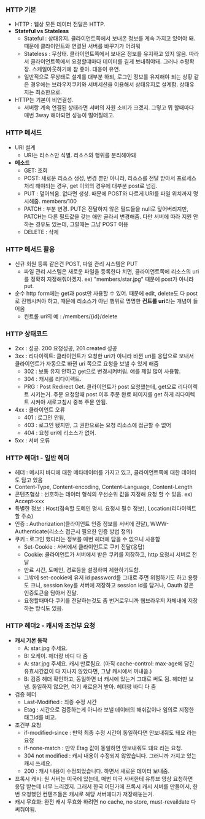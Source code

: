 ### HTTP 기본
- HTTP : 웹상 모든 데이터 전달은 HTTP.
- **Stateful vs Stateless**
  - Stateful : 상태유지. 클라이언트쪽에서 보내온 정보를 계속 가지고 있어야 돼. 때문에 클라이언트와 연결된 서버를 바꾸기가 어려워
  - Stateless : 무상태. 클라이언트쪽에서 보내온 정보를 유지하고 있지 않음. 따라서 클라이언트쪽에서 요청할떄마다 데이터를 길게 보내줘야돼. 그러나 수평확장. 스케일아웃하기에 참 좋아. 대응이 유연.
  - 일반적으로 무상태로 설계를 대부분 하되, 로그인 정보를 유지해야 되는 상황 같은 경우에는 브라우저쿠키와 서버세션을 이용해서 상태유지로 설계함. 상태유지는 최소한으로.
- HTTP는 기본이 비연결성. 
  - 서버랑 계속 연결된 상태라면 서버의 자원 소비가 크겠지. 그렇고 뭐 할때마다 매번 3way 해야되면 성능이 떨어질테고. 

### HTTP 메서드
- URI 설계
  - URI는 리소스만 식별. 리소스와 행위를 분리해야돼
- **메소드**
  - GET: 조회
  - POST: 새로운 리소스 생성, 변경 뿐만 아니라, 리소스를 전달 받아서 프로세스 처리 해야되는 경우, get 이외의 경우에 대부분 post로 넘김.
  - PUT : 덮어씌움. 없다면 생성. 때문에 POST와 다르게 URI를 파일 위치까지 명시해줌. members/100
  - PATCH : 부분 변경. PUT은 전달하지 않은 필드들을 null로 덮어버리지만, PATCH는 다른 필드값을 갖는 애만 골라서 변경해줌. 다만 서버에 따라 지원 안하는 경우도 있는데, 그럴때는 그냥 POST 이용
  - DELETE : 삭제

### HTTP 메서드 활용
- 신규 회원 등록 같은건 POST, 파일 관리 시스템은 PUT
  - 파일 관리 시스템은 새로운 파일을 등록한다 치면, 클라이언트쪽에 리소스의 uri를 정확히 지정해줘야겠지. ex) "members/star.jpg" 때문에 post가 아니라 put.
- 순수 http form에는 get과 post만 사용할 수 있어. 때문에 edit, delete도 다 post로 진행시켜야 하고, 때문에 리소스가 아닌 행위로 명명한 **컨트롤 uri**라는 개념이 들어옴
  - 컨트롤 uri의 예 : /members/{id}/delete

### HTTP 상태코드
- 2xx : 성공. 200 요청성공, 201 created 성공
- 3xx : 리다이렉트: 클라이언트가 요청한 uri가 아니라 바뀐 uri를 응답으로 보내서 클라이언트가 자동으로 바뀐 uri 쪽으로 요청을 보낼 수 있게 해줌
  - 302 : 보통 유지 안하고 get으로 변경시켜버림. 얘를 제일 많이 사용함.
  - 304 : 캐시를 리다이렉트.
  - PRG : Post Redirect Get. 클라이언트가 post 요청했는데, get으로 리다이렉트 시키는거. 주문 요청할때 post 이후 주문 완료 페이지를 get 하게 리다이렉트 시켜야 새로고침시 중복 주문 안됨.
- 4xx : 클라이언트 오류
  - 401 : 로그인 안됨,
  - 403 : 로그인 됐지만, 그 권한으로는 요청 리소스에 접근할 수 없어
  - 404 : 요청 uri에 리소스가 없어.
- 5xx : 서버 오류

### HTTP 헤더1 - 일반 헤더
- 헤더 : 메시지 바디에 대한 메타데이터를 가지고 있고, 클라이언트쪽에 대한 데이터도 담고 있음
- Content-Type, Content-encoding, Content-Language, Content-Length
- 콘텐츠협상 : 선호하는 데이터 형식의 우선순위 값을 지정해 요청 할 수 있음. ex) Accept-xxx
- 특별한 정보 : Host(접속할 도메인 명시. 요청시 필수 정보), Location(리다이렉트할 주소)
- 인증 : Authorization(클라이언트 인증 정보를 서버에 전달), WWW-Authenticate(리소스 접근시 필요한 인증 방법 정의)
- 쿠키 : 로그인 했다라는 정보를 매번 헤더에 담을 수 없으니 사용함
  - Set-Cookie : 서버에서 클라이언트로 쿠키 전달(응답)
  - Cookie: 클라이언트가 서버에서 받은 쿠키를 저장하고, http 요청시 서버로 전달
  - 만료 시간, 도메인, 경로등을 설정하여 제한하기도함.
  - 그밖에 set-cookie에 유저 id password를 그대로 주면 위험하기도 하고 용량도 크니, session key를 서버에 저장하고 session id를 담거나, Oauth 같은 인증토큰을 담아서 전달. 
  - 요청할때마다 쿠키를 전달하는것도 좀 번거로우니까 웹브라우저 자체내에 저장하는 방식도 있음.

### HTTP 헤더2 - 캐시와 조건부 요청
- **캐시 기본 동작**
  - A: star.jpg 주세요. 
  - B: 오케이. 헤더랑 바디 다 줌
  - A: star.jpg 주세요. 캐시 만료됨요. (아직 cache-control: max-age에 담긴 유효시간값이 다 지나지 않았다면, 그냥 캐시에서 꺼내씀.)
  - B: 검증 헤더 확인하고, 동일하면 너 캐시에 있는거 그대로 써도 됨. 헤더만 보냄. 동일하지 않으면, 여기 새로운거 받아. 헤더랑 바디 다 줌
- 검증 헤더
  - Last-Modified : 최종 수정 시간
  - Etag : 시간으로 검증하는게 아니라 보낼 데이터의 해쉬값이나 임의로 지정한 태그id를 비교.
- 조건부 요청
  - if-modified-since : 만약 최종 수정 시간이 동일하다면 안보내줘도 돼요 라는 요청
  - if-none-match : 만약 Etag 값이 동일하면 안보내줘도 돼요 라는 요청.
  - 304 not modified : 캐시 내용이 수정되지 않았습니다. 그러니까 가지고 있는 캐시 쓰세요.
  - 200 : 캐시 내용이 수정되었습니다. 하면서 새로운 데이터 보내줌.
- 프록시 캐시: 원 서버는 미국에 있는데, 매번 미국 서버한테 유튜브 영상 요청하면 응답 받는데 너무 느리겠지. 그래서 한국 어딘가에 프록시 캐시 서버를 만들어서, 한번 요청했던 컨텐츠들은 캐시로 해당 서버에다가 저장해놓는거.
- 캐시 무효화: 완전 캐시 무효화 하려면 no cache, no store, must-revaildate 다 써줘야됨.
